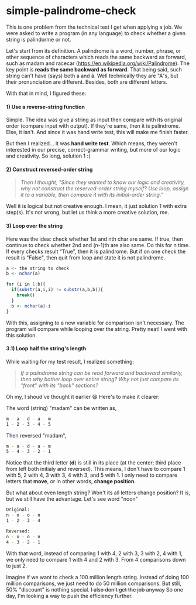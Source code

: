 # simple-palindrome-check

This is one problem from the technical test I get when applying a job. We were asked to write a program (in any language) to check whether a given string is palindorme or not.

Let's start from its definition. A palindrome is a word, number, phrase, or other sequence of characters which reads the same backward as forward, such as madam and racecar (https://en.wikipedia.org/wiki/Palindrome). The key point is **reads the same backward as forward**. That being said, such string can't have (says) both a and â. Well technically they are "A"s, but their pronunciation are different. Besides, both are different letters.

With that in mind, I figured these:

#### 1) Use a reverse-string function
Simple. The idea was give a string as input then compare with its original order (compare input with output). If they're same, then it is palindrome. Else, it isn't. And since it was hand write test, this will make me finish faster.

But then I realized... it was **hand write test**. Which means, they weren't interested in our precise, correct-grammar writing, but more of our logic and creativity. So long, solution 1 :(

#### 2) Construct reversed-order string
> _Then I thought, "Since they wanted to know our logic and creativity, why not construct the reserved-order string myself? Use loop, assign it to a variable, then compare it with its initial-order string."_

Well it is logical but not creative enough. I mean, it just solution 1 with extra step(s). It's not wrong, but let us think a more creative solution, me.

#### 3) Loop over the string
Here was the idea: check whether 1st and nth char are same. If true, then continue to check whether 2nd and (n-1)th are also same. Do this for n time. If every checks result "True", then it is palindrome. But if on one check the result is "False", then quit from loop and state it is not palindrome.


```R
a <- the string to check
b <- nchar(a)

for (i in 1:b){
  if(substr(a,i,i) != substr(a,b,b)){
    break()
  }
  b <- nchar(a)-i
}
```


With this, assigning to a new variable for comparison isn't necessary. The program will compare while looping over the string. Pretty neat! I went with this solution.

#### 3.1) Loop half the string's length
While waiting for my test result, I realized something:
> _If a palindrome string can be read forward and backward similarly, then why bother loop over entire string? Why not just compare its "front" with its "back" sections?_

Oh my, I shoud've thought it earlier :laughing: Here's to make it clearer:


The word (string) "madam" can be written as,
```bash
m - a - d - a - m
1 - 2 - 3 - 4 - 5
```
Then reversed "madam",
```bash
m - a - d - a - m
5 - 4 - 3 - 2 - 1
```


Notice that the third letter (**d**) is still in its place (at the center; third place from left both initialy and reversed). This means, I don't have to compare 1 with 5, 2 with 4, 3 with 3, 4 with 3, and 5 with 1. I only need to compare letters that **move**, or in other words, **change position**. 

But what about even length string? Won't its all letters change position? 
It is, but we still have the advantage. Let's see word "noon"


```bash
Original:
n - o - o - n
1 - 2 - 3 - 4

Reversed:
n - o - o - n
4 - 3 - 2 - 1
```

With that word, instead of comparing 1 with 4, 2 with 3, 3 with 2, 4 with 1, we only need to compare 1 with 4 and 2 with 3. From 4 comparisons down to just 2.

Imagine if we want to check a 100 million length string. Instead of doing 100 million comparisons, we just need to do 50 million comparisons. But still, 50% "discount" is nothing special. ~~I also don't get the job anyway~~ So one day, I'm looking a way to push the efficiency further.
